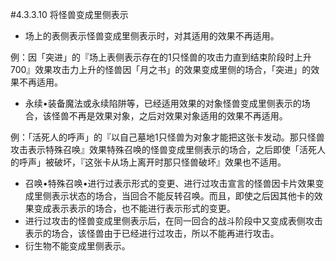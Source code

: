 #4.3.3.10        将怪兽变成里侧表示
* 场上的表侧表示怪兽变成里侧表示时，对其适用的效果不再适用。

例：因「突进」的『场上表侧表示存在的1只怪兽的攻击力直到结束阶段时上升700』效果攻击力上升的怪兽因「月之书」的效果变成里侧的场合，「突进」的效果不再适用。
* 永续•装备魔法或永续陷阱等，已经适用效果的对象怪兽变成里侧表示的场合，该怪兽不再是效果对象，之后对效果对象适用的效果不再适用。

例：「活死人的呼声」的『以自己墓地1只怪兽为对象才能把这张卡发动。那只怪兽攻击表示特殊召唤』效果特殊召唤的怪兽变成里侧表示的场合，之后即使「活死人的呼声」被破坏，『这张卡从场上离开时那只怪兽破坏』效果也不适用。
* 召唤•特殊召唤•进行过表示形式的变更、进行过攻击宣言的怪兽因卡片效果变成里侧表示状态的场合，当回合不能反转召唤。而且，即使之后因其他卡的效果变成表示表示的场合，也不能进行表示形式的变更。
* 进行过攻击的怪兽变成里侧表示后，在同一回合的战斗阶段中又变成表侧攻击表示的场合，该怪兽由于已经进行过攻击，所以不能再进行攻击。
* 衍生物不能变成里侧表示。

